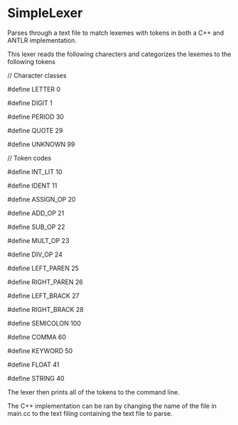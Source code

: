 # SimpleLexer
Parses through a text file to match lexemes with tokens in both a C++ and ANTLR implementation. 

This lexer reads the following charecters and categorizes the lexemes to the following tokens 

// Character classes

#define LETTER 0

#define DIGIT 1

#define PERIOD 30

#define QUOTE 29

#define UNKNOWN 99



// Token codes

#define INT_LIT 10

#define IDENT 11

#define ASSIGN_OP 20

#define ADD_OP 21

#define SUB_OP 22

#define MULT_OP 23

#define DIV_OP 24

#define LEFT_PAREN 25

#define RIGHT_PAREN 26

#define LEFT_BRACK 27

#define RIGHT_BRACK 28

#define SEMICOLON 100

#define COMMA 60

#define KEYWORD 50

#define FLOAT 41

#define STRING 40


The lexer then prints all of the tokens to the command line.

The C++ implementation can be ran by changing the name of the file in main.cc to the text filing containing the text file to parse.
